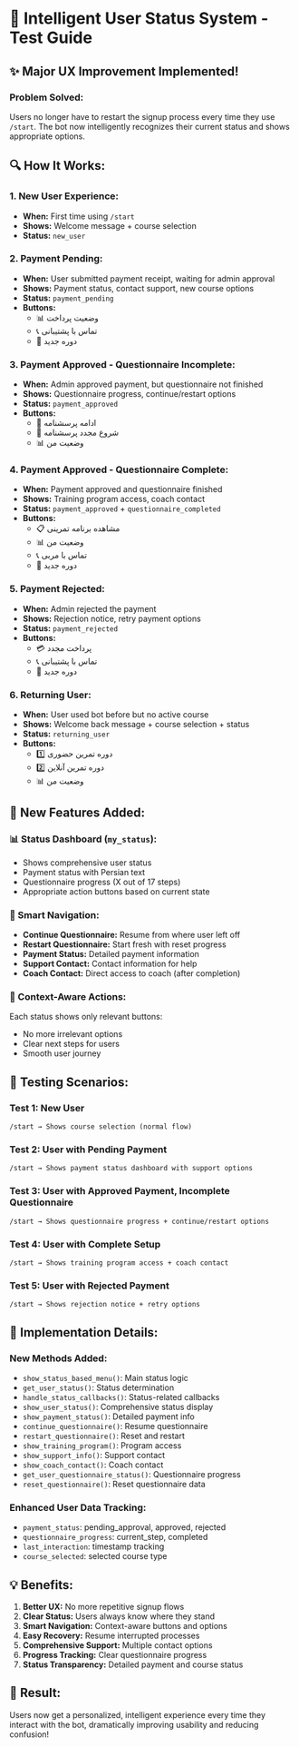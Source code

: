 # 🎯 Intelligent User Status System - Test Guide

## ✨ **Major UX Improvement Implemented!**

### **Problem Solved:**
Users no longer have to restart the signup process every time they use `/start`. The bot now intelligently recognizes their current status and shows appropriate options.

## 🔍 **How It Works:**

### **1. New User Experience:**
- **When:** First time using `/start`
- **Shows:** Welcome message + course selection
- **Status:** `new_user`

### **2. Payment Pending:**
- **When:** User submitted payment receipt, waiting for admin approval
- **Shows:** Payment status, contact support, new course options
- **Status:** `payment_pending`
- **Buttons:** 
  - 📊 وضعیت پرداخت
  - 📞 تماس با پشتیبانی
  - 🔄 دوره جدید

### **3. Payment Approved - Questionnaire Incomplete:**
- **When:** Admin approved payment, but questionnaire not finished
- **Shows:** Questionnaire progress, continue/restart options
- **Status:** `payment_approved`
- **Buttons:**
  - 📝 ادامه پرسشنامه
  - 🔄 شروع مجدد پرسشنامه
  - 📊 وضعیت من

### **4. Payment Approved - Questionnaire Complete:**
- **When:** Payment approved and questionnaire finished
- **Shows:** Training program access, coach contact
- **Status:** `payment_approved` + `questionnaire_completed`
- **Buttons:**
  - 📋 مشاهده برنامه تمرینی
  - 📊 وضعیت من
  - 📞 تماس با مربی
  - 🔄 دوره جدید

### **5. Payment Rejected:**
- **When:** Admin rejected the payment
- **Shows:** Rejection notice, retry payment options
- **Status:** `payment_rejected`
- **Buttons:**
  - 💳 پرداخت مجدد
  - 📞 تماس با پشتیبانی
  - 🔄 دوره جدید

### **6. Returning User:**
- **When:** User used bot before but no active course
- **Shows:** Welcome back message + course selection + status
- **Status:** `returning_user`
- **Buttons:**
  - 1️⃣ دوره تمرین حضوری
  - 2️⃣ دوره تمرین آنلاین
  - 📊 وضعیت من

## 🎯 **New Features Added:**

### **📊 Status Dashboard (`my_status`):**
- Shows comprehensive user status
- Payment status with Persian text
- Questionnaire progress (X out of 17 steps)
- Appropriate action buttons based on current state

### **🔄 Smart Navigation:**
- **Continue Questionnaire:** Resume from where user left off
- **Restart Questionnaire:** Start fresh with reset progress
- **Payment Status:** Detailed payment information
- **Support Contact:** Contact information for help
- **Coach Contact:** Direct access to coach (after completion)

### **📱 Context-Aware Actions:**
Each status shows only relevant buttons:
- No more irrelevant options
- Clear next steps for users
- Smooth user journey

## 🧪 **Testing Scenarios:**

### **Test 1: New User**
```
/start → Shows course selection (normal flow)
```

### **Test 2: User with Pending Payment**
```
/start → Shows payment status dashboard with support options
```

### **Test 3: User with Approved Payment, Incomplete Questionnaire**
```
/start → Shows questionnaire progress + continue/restart options
```

### **Test 4: User with Complete Setup**
```
/start → Shows training program access + coach contact
```

### **Test 5: User with Rejected Payment**
```
/start → Shows rejection notice + retry options
```

## 🚀 **Implementation Details:**

### **New Methods Added:**
- `show_status_based_menu()`: Main status logic
- `get_user_status()`: Status determination
- `handle_status_callbacks()`: Status-related callbacks
- `show_user_status()`: Comprehensive status display
- `show_payment_status()`: Detailed payment info
- `continue_questionnaire()`: Resume questionnaire
- `restart_questionnaire()`: Reset and restart
- `show_training_program()`: Program access
- `show_support_info()`: Support contact
- `show_coach_contact()`: Coach contact
- `get_user_questionnaire_status()`: Questionnaire progress
- `reset_questionnaire()`: Reset questionnaire data

### **Enhanced User Data Tracking:**
- `payment_status`: pending_approval, approved, rejected
- `questionnaire_progress`: current_step, completed
- `last_interaction`: timestamp tracking
- `course_selected`: selected course type

## 💡 **Benefits:**

1. **Better UX:** No more repetitive signup flows
2. **Clear Status:** Users always know where they stand
3. **Smart Navigation:** Context-aware buttons and options
4. **Easy Recovery:** Resume interrupted processes
5. **Comprehensive Support:** Multiple contact options
6. **Progress Tracking:** Clear questionnaire progress
7. **Status Transparency:** Detailed payment and course status

## 🎉 **Result:**
Users now get a personalized, intelligent experience every time they interact with the bot, dramatically improving usability and reducing confusion!
